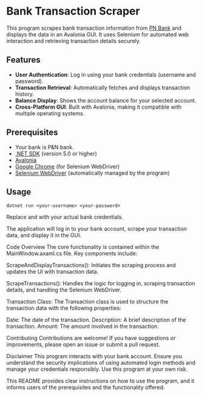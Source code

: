 # Bank Transaction Scraper

This program scrapes bank transaction information from [PN Bank](https://digital.pnbank.com.au/) and displays the data in an Avalonia GUI. It uses Selenium for automated web interaction and retrieving transaction details securely.

## Features

- **User Authentication**: Log in using your bank credentials (username and password).
- **Transaction Retrieval**: Automatically fetches and displays transaction history.
- **Balance Display**: Shows the account balance for your selected account.
- **Cross-Platform GUI**: Built with Avalonia, making it compatible with multiple operating systems.

## Prerequisites

- Your bank is P&N bank.
- [.NET SDK](https://dotnet.microsoft.com/download) (version 5.0 or higher)
- [Avalonia](https://avaloniaui.net/)
- [Google Chrome](https://www.google.com/chrome/) (for Selenium WebDriver)
- [Selenium WebDriver](https://www.selenium.dev/downloads/) (automatically managed by the program)


## Usage

    dotnet run <your-username> <your-password>

Replace <your-username> and <your-password> with your actual bank credentials.

The application will log in to your bank account, scrape your transaction data, and display it in the GUI.

Code Overview
The core functionality is contained within the MainWindow.axaml.cs file. Key components include:

ScrapeAndDisplayTransactions(): Initiates the scraping process and updates the UI with transaction data.

ScrapeTransactions(): Handles the logic for logging in, scraping transaction details, and handling the Selenium WebDriver.

Transaction Class:
The Transaction class is used to structure the transaction data with the following properties:

Date: The date of the transaction.
Description: A brief description of the transaction.
Amount: The amount involved in the transaction.

Contributing
Contributions are welcome! If you have suggestions or improvements, please open an issue or submit a pull request.

Disclaimer
This program interacts with your bank account. Ensure you understand the security implications of using automated login methods and manage your credentials responsibly. Use this program at your own risk.

This README provides clear instructions on how to use the program, and it informs users of the prerequisites and the functionality offered.
